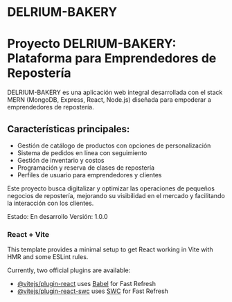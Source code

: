 # DELRIUM-BAKERY

# Proyecto DELRIUM-BAKERY: Plataforma para Emprendedores de Repostería

DELRIUM-BAKERY es una aplicación web integral desarrollada con el stack MERN (MongoDB, Express, React, Node.js) diseñada para empoderar a emprendedores de repostería.

## Características principales:
- Gestión de catálogo de productos con opciones de personalización
- Sistema de pedidos en línea con seguimiento
- Gestión de inventario y costos
- Programación y reserva de clases de repostería
- Perfiles de usuario para emprendedores y clientes

Este proyecto busca digitalizar y optimizar las operaciones de pequeños negocios de repostería, mejorando su visibilidad en el mercado y facilitando la interacción con los clientes.

Estado: En desarrollo
Versión: 1.0.0


### React + Vite

This template provides a minimal setup to get React working in Vite with HMR and some ESLint rules.

Currently, two official plugins are available:

- [@vitejs/plugin-react](https://github.com/vitejs/vite-plugin-react/blob/main/packages/plugin-react/README.md) uses [Babel](https://babeljs.io/) for Fast Refresh
- [@vitejs/plugin-react-swc](https://github.com/vitejs/vite-plugin-react-swc) uses [SWC](https://swc.rs/) for Fast Refresh
